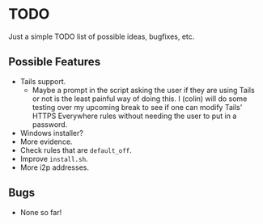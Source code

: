 # TODO
Just a simple TODO list of possible ideas, bugfixes, etc. 

## Possible Features
* Tails support. 
  * Maybe a prompt in the script asking the user if they are using Tails or not is the least painful way of doing this. I (colin) will do some testing over my upcoming break to see if one can modify Tails' HTTPS Everywhere rules without needing the user to put in a password.
* Windows installer?
* More evidence.
* Check rules that are `default_off`.
* Improve `install.sh`.
* More i2p addresses.

## Bugs
* None so far!
